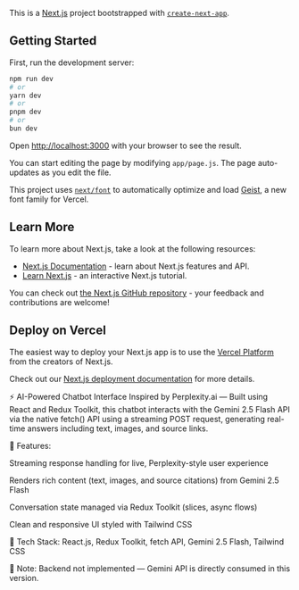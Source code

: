 This is a [Next.js](https://nextjs.org) project bootstrapped with [`create-next-app`](https://github.com/vercel/next.js/tree/canary/packages/create-next-app).

## Getting Started

First, run the development server:

```bash
npm run dev
# or
yarn dev
# or
pnpm dev
# or
bun dev
```

Open [http://localhost:3000](http://localhost:3000) with your browser to see the result.

You can start editing the page by modifying `app/page.js`. The page auto-updates as you edit the file.

This project uses [`next/font`](https://nextjs.org/docs/app/building-your-application/optimizing/fonts) to automatically optimize and load [Geist](https://vercel.com/font), a new font family for Vercel.

## Learn More

To learn more about Next.js, take a look at the following resources:

- [Next.js Documentation](https://nextjs.org/docs) - learn about Next.js features and API.
- [Learn Next.js](https://nextjs.org/learn) - an interactive Next.js tutorial.

You can check out [the Next.js GitHub repository](https://github.com/vercel/next.js) - your feedback and contributions are welcome!

## Deploy on Vercel

The easiest way to deploy your Next.js app is to use the [Vercel Platform](https://vercel.com/new?utm_medium=default-template&filter=next.js&utm_source=create-next-app&utm_campaign=create-next-app-readme) from the creators of Next.js.

Check out our [Next.js deployment documentation](https://nextjs.org/docs/app/building-your-application/deploying) for more details.

⚡️ AI-Powered Chatbot Interface Inspired by Perplexity.ai — Built using React and Redux Toolkit, this chatbot interacts with the Gemini 2.5 Flash API via the native fetch() API using a streaming POST request, generating real-time answers including text, images, and source links.

🧠 Features:

Streaming response handling for live, Perplexity-style user experience

Renders rich content (text, images, and source citations) from Gemini 2.5 Flash

Conversation state managed via Redux Toolkit (slices, async flows)

Clean and responsive UI styled with Tailwind CSS

🔧 Tech Stack: React.js, Redux Toolkit, fetch API, Gemini 2.5 Flash, Tailwind CSS

🚧 Note: Backend not implemented — Gemini API is directly consumed in this version.